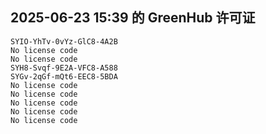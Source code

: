 ## 2025-06-23 15:39 的 GreenHub 许可证
```
SYIO-YhTv-0vYz-GlC8-4A2B
No license code
No license code
SYH8-Svqf-9E2A-VFC8-A588
SYGv-2qGf-mQt6-EEC8-5BDA
No license code
No license code
No license code
No license code
No license code
```
